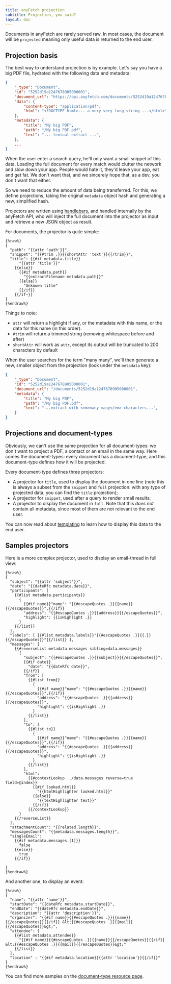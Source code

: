 ```yaml
---
title: anyFetch projection
subtitle: Projection, you said?
layout: doc
---
```


Documents in anyFetch are rarely served raw. In most cases, the document will be `projected` meaning only useful data is returned to the end user.

## Projection basis

The best way to understand projection is by example. Let's say you have a big PDF file, hydrated with the following data and metadata:

```json
{
    "_type": "Document",
    "id": "5252d19a1247678905000001",
    "document_url": "https://api.anyfetch.com/documents/5252d19a1247678905000001",
    "data": {
        "content-type": "application/pdf",
        "html": "<!DOCTYPE html>... a very very long string ...</html>\n"
    },
    "metadata": {
        "title": "My big PDF",
        "path": "/My big PDF.pdf",
        "text": "... textual extract ...",
    },
    ...
}
```

When the user enter a search query, he'll only want a small snippet of this data. Loading the full document for every match would clutter the network and slow down your app. People would hate it, they'd leave your app, eat and get fat. We don't want that, and we sincerely hope that, as a dev, you don't want that either.

So we need to reduce the amount of data being transferred. For this, we define projections, taking the original `metadata` object hash and generating a new, simplified hash.

Projectors are written using [handlebars](http://handlebarsjs.com/), and handled internally by the anyFetch API, who will inject the full document into the projector as input and retrieve a new JSON object as result.

For documents, the projector is quite simple:

```django
{%raw%}
{
  "path": "{{attr 'path'}}",
  "snippet": "{{#trim .}}{{shortAttr 'text'}}{{/trim}}",
  "title": {{#if metadata.title}}
      "{{attr 'title'}}"
    {{else}}
      {{#if metadata.path}}
        "{{extractFilename metadata.path}}"
      {{else}}
        "Unknown title"
      {{/if}}
    {{/if~}}
}
{%endraw%}
```

Things to note:

* `attr` will return a highlight if any, or the metadata with this name, or the data for this name (in this order).
* `#trim` will return a trimmed string (removing whitespace before and after)
* `shortAttr` will work as `attr`, except its output will be truncated to 200 characters by default


When the user searches for the term "many many", we'll then generate a new, smaller object from the projection (look under the `metadata` key):

```json
{
    "_type": "Document",
    "id": "5252d19a1247678905000001",
    "document_url": "/documents/5252d19a1247678905000001",
    "metadata": {
        "title": "My big PDF",
        "path": "/My big PDF.pdf",
        "text": "...extract with <em>many many</em> characters...",
    }
}
```

## Projections and document-types

Obviously, we can't use the same projection for all document-types: we don't want to project a PDF, a contact or an email in the same way.
Here comes the document-types: every document has a document-type, and this document-type defines how it will be projected.

Every document-type defines three projectors:

* A projector for `title`, used to display the document in one line (note this is always a subset from the `snippet` and `full` projection: with any type of projected data, you can find the `title` projection);
* A projector for `snippet`, used after a query to render small results;
* A projector to display the document in `full`. Note that this *does not* contain all metadata, since most of them are not relevant to the end user.

You can now read about [templating](/guides/concepts/templating.html) to learn how to display this data to the end user.


## Samples projectors

Here is a more complex projector, used to display an email-thread in full view:

```django
{%raw%}
{
  "subject": "{{attr 'subject'}}",
  "date": "{{dateRfc metadata.date}}",
  "participants": [
    {{#list metadata.participants}}
      {
        {{#if name}}"name": "{{#escapeQuotes .}}{{name}}{{/escapeQuotes}}",{{/if}}
        "address": "{{#escapeQuotes .}}{{address}}{{/escapeQuotes}}",
        "highlight": {{isHighlight .}}
      }
    {{/list}}
  ],
  "labels": [ {{#list metadata.labels}}"{{#escapeQuotes .}}{{.}}{{/escapeQuotes}}"{{/list}} ],
  "messages": [
    {{#reverseList metadata.messages sibling=data.messages}}
      {
        "subject": "{{#escapeQuotes .}}{{subject}}{{/escapeQuotes}}",
        {{#if date}}
          "date": "{{dateRfc date}}",
        {{/if}}
        "from": [
          {{#list from}}
            {
              {{#if name}}"name": "{{#escapeQuotes .}}{{name}}{{/escapeQuotes}}",{{/if}}
              "address": "{{#escapeQuotes .}}{{address}}{{/escapeQuotes}}",
              "highlight": {{isHighlight .}}
            }
          {{/list}}
        ],
        "to": [
          {{#list to}}
            {
              {{#if name}}"name": "{{#escapeQuotes .}}{{name}}{{/escapeQuotes}}",{{/if}}
              "address": "{{#escapeQuotes .}}{{address}}{{/escapeQuotes}}",
              "highlight": {{isHighlight .}}
            }
          {{/list}}
        ],
        "html":
          {{#contextLookup ../data.messages reverse=true field=@index}}
            {{#if looked.html}}
              "{{htmlHighlighter looked.html}}"
            {{else}}
              "{{textHighlighter text}}"
            {{/if}}
          {{/contextLookup}}
      }
    {{/reverseList}}
  ],
  "attachmentCount": "{{related.length}}",
  "messagesCount": "{{metadata.messages.length}}",
  "singleEmail":
    {{#if metadata.messages.[1]}}
      false
    {{else}}
      true
    {{/if}}

}
{%endraw%}
```

And another one, to display an event:

```django
{%raw%}
{
  "name": "{{attr 'name'}}",
  "startDate": "{{dateRfc metadata.startDate}}",
  "endDate": "{{dateRfc metadata.endDate}}",
  "description": "{{attr 'description'}}",
  "organizer": "{{#if name}}{{#escapeQuotes .}}{{name}}{{/escapeQuotes}}{{/if}} &lt;{{#escapeQuotes .}}{{mail}}{{/escapeQuotes}}&gt;",
  "attendee": [
    {{#list metadata.attendee}}
      "{{#if name}}{{#escapeQuotes .}}{{name}}{{/escapeQuotes}}{{/if}} &lt;{{#escapeQuotes .}}{{mail}}{{/escapeQuotes}}&gt;"
    {{/list}}
  ],
  "location" : "{{#if metadata.location}}{{attr 'location'}}{{/if}}"
}
{%endraw%}
```

You can find more samples on the [document-type resource page](http://developers.anyfetch.com/resources/document-types.html).
